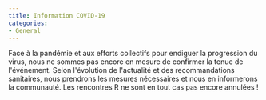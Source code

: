 ```yaml
---
title: Information COVID-19
categories:
- General
---
```


Face à la pandémie et aux efforts collectifs pour endiguer la
progression du virus, nous ne sommes pas encore en mesure de confirmer
la tenue de l'événement. Selon l'évolution de l'actualité et des
recommandations sanitaires, nous prendrons les mesures nécessaires et
nous en informerons la communauté. Les rencontres R ne sont en tout
cas pas encore annulées !
